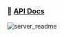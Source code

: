 ### 🔗 [API Docs](https://www.notion.so/q-bit/API-Docs-777ea76744c648a1a97ec3f29e8bb43b)
![server_readme](https://user-images.githubusercontent.com/74659491/169639163-5176e904-0eb0-46a1-88ef-b6f902dffd7e.png)

